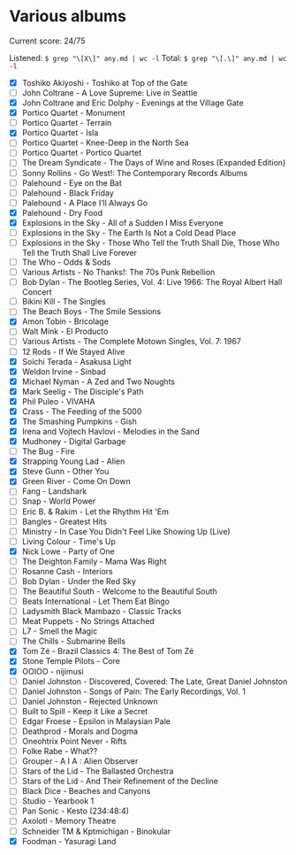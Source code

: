 # Various albums

Current score: 24/75

Listened: `$ grep "\[X\]" any.md | wc -l`
Total: `$ grep "\[.\]" any.md | wc -l`

- [X] Toshiko Akiyoshi - Toshiko at Top of the Gate
- [ ] John Coltrane - A Love Supreme: Live in Seattle
- [X] John Coltrane and Eric Dolphy - Evenings at the Village Gate
- [X] Portico Quartet - Monument
- [ ] Portico Quartet - Terrain
- [X] Portico Quartet - Isla
- [ ] Portico Quartet - Knee-Deep in the North Sea
- [ ] Portico Quartet - Portico Quartet
- [ ] The Dream Syndicate - The Days of Wine and Roses (Expanded Edition)
- [ ] Sonny Rollins - Go West!: The Contemporary Records Albums
- [ ] Palehound - Eye on the Bat
- [ ] Palehound - Black Friday
- [ ] Palehound - A Place I’ll Always Go
- [X] Palehound - Dry Food
- [X] Explosions in the Sky - All of a Sudden I Miss Everyone
- [ ] Explosions in the Sky - The Earth Is Not a Cold Dead Place
- [ ] Explosions in the Sky - Those Who Tell the Truth Shall Die, Those Who Tell the Truth Shall Live Forever
- [ ] The Who - Odds & Sods
- [ ] Various Artists - No Thanks!: The 70s Punk Rebellion
- [ ] Bob Dylan - The Bootleg Series, Vol. 4: Live 1966: The Royal Albert Hall Concert
- [ ] Bikini Kill - The Singles
- [ ] The Beach Boys - The Smile Sessions
- [X] Amon Tobin - Bricolage
- [ ] Walt Mink - El Producto
- [ ] Various Artists - The Complete Motown Singles, Vol. 7: 1967
- [ ] 12 Rods - If We Stayed Alive
- [X] Soichi Terada - Asakusa Light
- [X] Weldon Irvine - Sinbad
- [X] Michael Nyman - A Zed and Two Noughts
- [X] Mark Seelig - The Disciple's Path
- [X] Phil Puleo - VIVAHA
- [X] Crass - The Feeding of the 5000
- [X] The Smashing Pumpkins - Gish
- [X] Irena and Vojtech Havlovi - Melodies in the Sand
- [X] Mudhoney - Digital Garbage
- [ ] The Bug - Fire
- [X] Strapping Young Lad - Alien
- [X] Steve Gunn - Other You
- [X] Green River - Come On Down
- [ ] Fang - Landshark
- [ ] Snap - World Power
- [ ] Eric B. & Rakim - Let the Rhythm Hit 'Em
- [ ] Bangles - Greatest Hits
- [ ] Ministry - In Case You Didn't Feel Like Showing Up (Live)
- [ ] Living Colour - Time's Up
- [X] Nick Lowe - Party of One
- [ ] The Deighton Family - Mama Was Right
- [ ] Rosanne Cash - Interiors
- [ ] Bob Dylan - Under the Red Sky
- [ ] The Beautiful South - Welcome to the Beautiful South
- [ ] Beats International - Let Them Eat Bingo
- [ ] Ladysmith Black Mambazo - Classic Tracks
- [ ] Meat Puppets - No Strings Attached
- [ ] L7 - Smell the Magic
- [ ] The Chills - Submarine Bells
- [X] Tom Zé - Brazil Classics 4: The Best of Tom Zé
- [X] Stone Temple Pilots - Core
- [X] OOIOO - nijimusi
- [ ] Daniel Johnston - Discovered, Covered: The Late, Great Daniel Johnston
- [ ] Daniel Johnston - Songs of Pain: The Early Recordings, Vol. 1
- [ ] Daniel Johnston - Rejected Unknown
- [ ] Built to Spill - Keep it Like a Secret
- [ ] Edgar Froese - Epsilon in Malaysian Pale
- [ ] Deathprod - Morals and Dogma
- [ ] Oneohtrix Point Never - Rifts
- [ ] Folke Rabe - What??
- [ ] Grouper - A I A : Alien Observer
- [ ] Stars of the Lid - The Ballasted Orchestra
- [ ] Stars of the Lid - And Their Refinement of the Decline
- [ ] Black Dice - Beaches and Canyons
- [ ] Studio - Yearbook 1
- [ ] Pan Sonic - Kesto (234:48:4)
- [ ] Axolotl - Memory Theatre
- [ ] Schneider TM & Kptmichigan - Binokular
- [X] Foodman - Yasuragi Land
